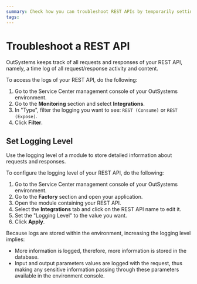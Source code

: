 ```yaml
---
summary: Check how you can troubleshoot REST APIs by temporarily setting higher logging levels.
tags: 
---
```


# Troubleshoot a REST API

OutSystems keeps track of all requests and responses of your REST API, namely, a time log of all request/response activity and content.

To access the logs of your REST API, do the following:

1. Go to the Service Center management console of your OutSystems environment. 
1. Go to the **Monitoring** section and select **Integrations**. 
1. In "Type", filter the logging you want to see: `REST (Consume)` or `REST (Expose)`. 
1. Click **Filter**. 

## Set Logging Level

Use the logging level of a module to store detailed information about requests and responses.

To configure the logging level of your REST API, do the following:

1. Go to the Service Center management console of your OutSystems environment. 
1. Go to the **Factory** section and open your application. 
1. Open the module containing your REST API. 
1. Select the **Integrations** tab and click on the REST API name to edit it. 
1. Set the "Logging Level" to the value you want. 
1. Click **Apply**. 

Because logs are stored within the environment, increasing the logging level implies:

* More information is logged, therefore, more information is stored in the database.
* Input and output parameters values are logged with the request, thus making any sensitive information passing through these parameters available in the environment console.
